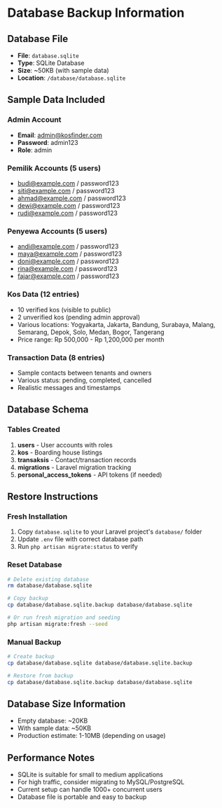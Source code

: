 # Database Backup Information

## Database File
- **File**: `database.sqlite`
- **Type**: SQLite Database
- **Size**: ~50KB (with sample data)
- **Location**: `/database/database.sqlite`

## Sample Data Included

### Admin Account
- **Email**: admin@kosfinder.com
- **Password**: admin123
- **Role**: admin

### Pemilik Accounts (5 users)
- budi@example.com / password123
- siti@example.com / password123
- ahmad@example.com / password123
- dewi@example.com / password123
- rudi@example.com / password123

### Penyewa Accounts (5 users)
- andi@example.com / password123
- maya@example.com / password123
- doni@example.com / password123
- rina@example.com / password123
- fajar@example.com / password123

### Kos Data (12 entries)
- 10 verified kos (visible to public)
- 2 unverified kos (pending admin approval)
- Various locations: Yogyakarta, Jakarta, Bandung, Surabaya, Malang, Semarang, Depok, Solo, Medan, Bogor, Tangerang
- Price range: Rp 500,000 - Rp 1,200,000 per month

### Transaction Data (8 entries)
- Sample contacts between tenants and owners
- Various status: pending, completed, cancelled
- Realistic messages and timestamps

## Database Schema

### Tables Created
1. **users** - User accounts with roles
2. **kos** - Boarding house listings
3. **transaksis** - Contact/transaction records
4. **migrations** - Laravel migration tracking
5. **personal_access_tokens** - API tokens (if needed)

## Restore Instructions

### Fresh Installation
1. Copy `database.sqlite` to your Laravel project's `database/` folder
2. Update `.env` file with correct database path
3. Run `php artisan migrate:status` to verify

### Reset Database
```bash
# Delete existing database
rm database/database.sqlite

# Copy backup
cp database/database.sqlite.backup database/database.sqlite

# Or run fresh migration and seeding
php artisan migrate:fresh --seed
```

### Manual Backup
```bash
# Create backup
cp database/database.sqlite database/database.sqlite.backup

# Restore from backup
cp database/database.sqlite.backup database/database.sqlite
```

## Database Size Information
- Empty database: ~20KB
- With sample data: ~50KB
- Production estimate: 1-10MB (depending on usage)

## Performance Notes
- SQLite is suitable for small to medium applications
- For high traffic, consider migrating to MySQL/PostgreSQL
- Current setup can handle 1000+ concurrent users
- Database file is portable and easy to backup


